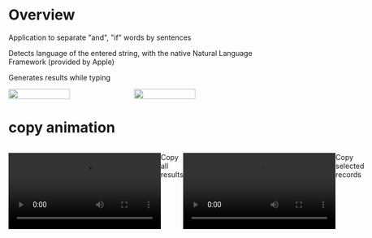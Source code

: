 # Overview
<p>Application to separate "and", "if" words by sentences</p>
<p>Detects language of the entered string, with the native Natural Language Framework (provided by Apple)</p>
<p>Generates results while typing</p>

<div style="display:flex; width:100%;">
<img src="https://github.com/mishadovhiy/SentencesTokenizer/assets/44978117/01fc0274-b3eb-4096-b985-b6dd936b84bb" width="49%">
<img src="https://github.com/mishadovhiy/SentencesTokenizer/assets/44978117/ca2e4a72-7a64-41db-8a67-43489b28141f" width="49%">
</div>

# copy animation

<div style="display:flex; width:100%;">

<video src="https://github.com/mishadovhiy/SentencesTokenizer/assets/44978117/609fe266-43cb-4326-ab5c-9f741148cb29"></video>

<p>Copy all results</p>
<br>

<video src="https://github.com/mishadovhiy/SentencesTokenizer/assets/44978117/5b1fa3da-2d20-43f2-974e-a7a6849c6085"></video>

<p>Copy selected records</p>
<br>
  
</div>

